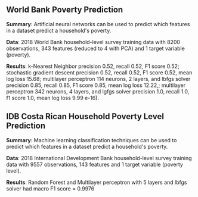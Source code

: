 ## World Bank Poverty Prediction

__Summary__: Artificial neural networks can be used to predict which features in a dataset predict a household's poverty.

__Data__: 2018 World Bank household-level survey training data with 8200 observations, 343 features (reduced to 4 with PCA) and 1 target variable (poverty).

__Results__: k-Nearest Neighbor precision 0.52, recall 0.52, F1 score 0.52; stochastic gradient descent precision 0.52, recall 0.52, F1 score 0.52, mean log loss 15.68; multilayer perceptron 114 neurons, 2 layers, and lbfgs solver precision 0.85, recall 0.85, F1 score 0.85, mean log loss 12.22,; multilayer perceptron 342 neurons, 4 layers, and lgfgs solver precision 1.0, recall 1.0, f1 score 1.0, mean log loss 9.99 e-16).


## IDB Costa Rican Household Poverty Level Prediction

__Summary__: Machine learning classification techniques can be used to predict which features in a dataset predict a household's poverty.

__Data__: 2018 International Development Bank household-level survey training data with 9557 observations, 143 features and 1 target variable (poverty level).

__Results__: Random Forest and Multilayer perceptron with 5 layers and lbfgs solver had macro F1 score = 0.9976
